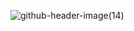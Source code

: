 ![github-header-image(14)](https://github.com/ninoshkaxv/holbertonschool-AirBnB_clone/assets/143634181/c80dfe10-9e4b-439f-8885-9feeb93068dd)

